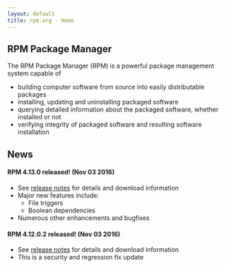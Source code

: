```yaml
---
layout: default
title: rpm.org - Home
---
```

## RPM Package Manager

The RPM Package Manager (RPM) is a powerful package management system
capable of

* building computer software from source into easily distributable
  packages
* installing, updating and uninstalling packaged software
* querying detailed information about the packaged software, whether
  installed or not
* verifying integrity of packaged software and resulting software installation

## News

#### RPM 4.13.0 released! (Nov 03 2016)
* See [release notes]( wiki/Releases/4.13.0) for details and download information
* Major new features include:
  * File triggers
  * Boolean dependencies
* Numerous other enhancements and bugfixes

#### RPM 4.12.0.2 released! (Nov 03 2016)
* See [release notes]( wiki/Releases/4.12.0.2) for details and download information
* This is a security and regression fix update
